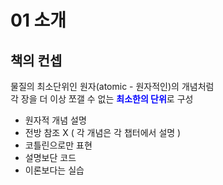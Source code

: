 # 01 소개

## 책의 컨셉
물질의 최소단위인 원자(atomic - 원자적인)의 개념처럼
<br/>
각 장을 더 이상 쪼갤 수 없는 <span style="color:blue"><b>최소한의 단위</b></span>로 구성

- 원자적 개념 설명 
- 전방 참조 X ( 각 개념은 각 챕터에서 설명 )
- 코틀린으로만 표현
- 설명보단 코드
- 이론보다는 실습